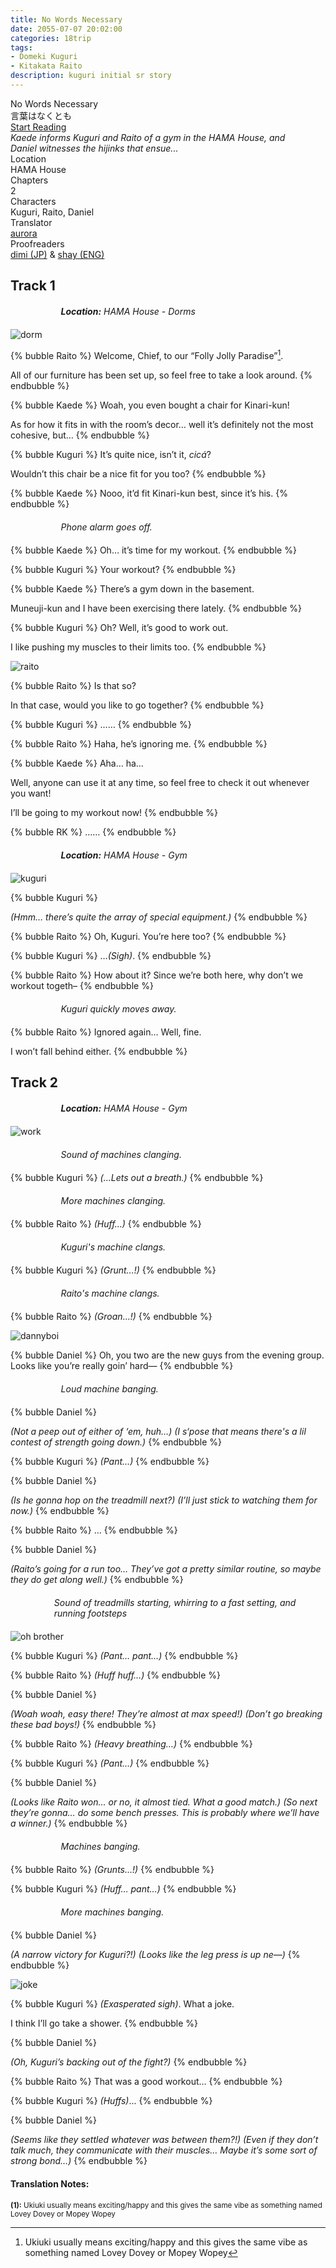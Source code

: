 ```yaml
---
title: No Words Necessary
date: 2055-07-07 20:02:00
categories: 18trip
tags:
- Domeki Kuguri
- Kitakata Raito
description: kuguri initial sr story
---
```


<head>
  <link rel="stylesheet" href="https://cdn.jsdelivr.net/npm/hexo-reference-mashiro@1.2.3/src/hint.min.css">
  <link rel="stylesheet" href="https://cdn.jsdelivr.net/gh/azurecrystalz/css@f2379fc3c44ba73a4725698aeb4ed72858ed8877/expressions.css ">
</head>

<div class="preview-wrapper reverse" style="--storyColor: #hex;--storyColor-rgb: r,g,b;--storyColor-h: hue;--storyColor-s: saturation%;--storyColor-l: lightness%;">
  <div class="grid-wrapper">
      <div class="preview-background" style="background-image: url('https://files.catbox.moe/ee8trs.png')"></div>
      <div class="preview-box" style="background: calc(var(--card-background) + 2%)">
          <div class="title-area">
              <div class="title-area__title">No Words Necessary</div>
              <div class="title-area__subtitle">言葉はなくとも</div>
              <div class="title-area__start"><a href="/2055/07/07/no-words-necessary/">Start Reading</a></div>
          </div>
          <div class="info-area">
              <div class="synopsis" style="width: 90%;">
                <i>Kaede informs Kuguri and Raito of a gym in the HAMA House, and Daniel witnesses the hijinks that ensue...</i>
              </div>
              <div class="info">
                  <div class="info-item season">
                      <div class="label">
                          Location
                      </div>
                      <div class="value">
                        HAMA House
                      </div>
                  </div>
                  <div class="info-item chapters">
                      <div class="label">
                          Chapters
                      </div>
                      <div class="value">
                          2
                      </div>
                  </div>
                  <div class="info-item characters">
                      <div class="label">
                          Characters
                      </div>
                      <div class="value">
                        Kuguri, Raito, Daniel
                      </div>
                  </div>
                  <div class="info-item tl">
                      <div class="label">
                          Translator
                      </div>
                      <div class="value">
                          <a href="https://twitter.com/azurecrystalz">aurora</a>
                      </div>
                  </div>
                  <div class="info-item pr">
                      <div class="label">
                          Proofreaders
                      </div>
                      <div class="value">
                         <a href="https://x.com/taatsums">dimi (JP)</a> & <a href="https://tumblr.com/starswallowingsea">shay (ENG)</a> 
                      </div>
                  </div>
              </div>
          </div>
      </div>
  </div>
</div>

<!-- more -->

<div style="margin-top: 3%">
  <style>
    .hint--error.hint--top-left:before, .hint--error.hint--top-right:before, .hint--error.hint--top:before {
    border-top-color: #6a3446;
    }
    .hint--error:after {
    background-color: #6a3446;
    text-shadow: 0 -1px 0px #592726;
    }
    [character] {
      --dark-mode: hsl(var(--hue), 30%, 30%);
      display: flex;
    }
    [character]::before {
      position: absolute;
      margin-left: 75px;
    }
    [character] p {
      max-width: calc(100% - 75px);
      margin-left: 75px;
      color: inherit;
    }
    :root[theme='dark'] [character] p {
      background: var(--dark-mode);
    }
    :root[theme='dark'] [character] p .thought {
      color: #9f9fff;
    }
    :root[theme='light'] [character] p {
      background: var(--light-mode);
    }
    [character] p:first-child {
      margin-top: 20px;
      border-top-left-radius: 0px;
    }
    [character] p:first-child::before {
      position: absolute;
      left: 0;
    }
    [character]::after {
      display: none;
      left: 65px;
      top: 37px;
    }
    .msr-narration {
      display: flex;
      align-items: center;
      margin: 20px 0px;
      gap: 5px;
    }
    .msr-narration::before {
      content: "";
      display: inline-block;
      background: var(--article-text);
      height: 1px;
      width: 15%;
    }
    .msr-narration p {
      margin: 0;
    }
    .hint--error:after {
      background-color: #374A5D;
      text-shadow: 0 -1px 0px #23384C;
    }
    [character="RK"]::before {
      content: "Kuguri & Raito"
    }
    @media (max-width: 650px) {
    [character] p {
        margin:0 0 .4em 65px;
        padding: .72em;
        margin-left: 55px !important;
    }
    [character]::before,[character][hidden]::before,[character][unknown]::before {
        margin-left: 70px;
        margin-left: 55px !important;
    }
  }    
    [character="Anzu"] {
      --color: #ffb6da;
      --hue: 330.4;
      --name: "Anzu";
      --charahead: url("https://cdn.jsdelivr.net/gh/toujokaname/images@main/icons/anzu_charahead.png");
  }    
  </style>

<h2>Track 1</h2>

<div class="msr-narration">
<p><i><b>Location:</b> HAMA House - Dorms</i></p>
</div>

![dorm](https://files.catbox.moe/3vlx99.PNG)

{% bubble Raito %}
Welcome, Chief, to our “Folly Jolly Paradise”[^1].

All of our furniture has been set up, so feel free to take a look around.
{% endbubble %}

{% bubble Kaede %}
Woah, you even bought a chair for Kinari-kun!

As for how it fits in with the room’s decor… well it’s definitely not the most cohesive, but…
{% endbubble %}

{% bubble Kuguri %}
It’s quite nice, isn’t it, <i>cicá</i>?

Wouldn’t this chair be a nice fit for you too?
{% endbubble %}

{% bubble Kaede %}
Nooo, it’d fit Kinari-kun best, since it’s his.
{% endbubble %}

<div class="msr-narration">
<p><i>Phone alarm goes off.</i></p>
</div>

{% bubble Kaede %}
Oh… it’s time for my workout.
{% endbubble %}

{% bubble Kuguri %}
Your workout?
{% endbubble %}

{% bubble Kaede %}
There’s a gym down in the basement.

Muneuji-kun and I have been exercising there lately.
{% endbubble %}

{% bubble Kuguri %}
Oh? Well, it’s good to work out.

I like pushing my muscles to their limits too.
{% endbubble %}

![raito](https://files.catbox.moe/56rkoh.PNG)

{% bubble Raito %}
Is that so?

In that case, would you like to go together?
{% endbubble %}

{% bubble Kuguri %}
……
{% endbubble %}

{% bubble Raito %}
Haha, he’s ignoring me.
{% endbubble %}

{% bubble Kaede %}
Aha… ha…

Well, anyone can use it at any time, so feel free to check it out whenever you want!

I’ll be going to my workout now!
{% endbubble %}

{% bubble RK %}
……
{% endbubble %}

<div class="msr-narration">
<p><i><b>Location:</b> HAMA House - Gym</i></p>
</div>

![kuguri](https://files.catbox.moe/vhl60t.PNG)

{% bubble Kuguri %}
<th><i>(Hmm… there’s quite the array of special equipment.)</i></th>
{% endbubble %}

{% bubble Raito %}
Oh, Kuguri. You’re here too?
{% endbubble %}

{% bubble Kuguri %}
…<em>(Sigh)</em>.
{% endbubble %}

{% bubble Raito %}
How about it? Since we’re both here, why don’t we workout togeth–
{% endbubble %}

<div class="msr-narration">
<p><i>Kuguri quickly moves away.</i></p>
</div>

{% bubble Raito %}
Ignored again… Well, fine.

I won’t fall behind either.
{% endbubble %}

<h2>Track 2</h2>

<div class="msr-narration">
<p><i><b>Location:</b> HAMA House - Gym</i></p>
</div>

![work](https://files.catbox.moe/bez9sq.PNG)

<div class="msr-narration">
<p><i>Sound of machines clanging.</i></p>
</div>

{% bubble Kuguri %}
*(...Lets out a breath.)*
{% endbubble %}

<div class="msr-narration">
<p><i>More machines clanging.</i></p>
</div>

{% bubble Raito %}
*(Huff…)*
{% endbubble %}

<div class="msr-narration">
<p><i>Kuguri's machine clangs.</i></p>
</div>

{% bubble Kuguri %}
*(Grunt…!)*
{% endbubble %}

<div class="msr-narration">
<p><i>Raito's machine clangs.</i></p>
</div>

{% bubble Raito %}
*(Groan…!)*
{% endbubble %}

![dannyboi](https://files.catbox.moe/zv7xuu.PNG)

{% bubble Daniel %}
Oh, you two are the new guys from the evening group. Looks like you’re really goin’ hard—
{% endbubble %}

<div class="msr-narration">
<p><i>Loud machine banging.</i></p>
</div>

{% bubble Daniel %}
<th><i>(Not a peep out of either of ‘em, huh…)</i></th>

<th><i>(I s‘pose that means there's a lil contest of strength going down.)</i></th>
{% endbubble %}

{% bubble Kuguri %}
*(Pant…)*
{% endbubble %}

{% bubble Daniel %}
<th><i>(Is he gonna hop on the treadmill next?)</i></th>

<th><i>(I’ll just stick to watching them for now.)</i></th>
{% endbubble %}

{% bubble Raito %}
…
{% endbubble %}

{% bubble Daniel %}
<th><i>(Raito’s going for a run too… They’ve got a pretty similar routine, so maybe they do get along well.)</i></th>
{% endbubble %}

<div class="msr-narration">
<p><i>Sound of treadmills starting, whirring to a fast setting, and running footsteps</i></p>
</div>

![oh brother](https://files.catbox.moe/z3k8mq.PNG)

{% bubble Kuguri %}
*(Pant… pant…)*
{% endbubble %}

{% bubble Raito %}
*(Huff huff…)*
{% endbubble %}

{% bubble Daniel %}
<th><i>(Woah woah, easy there! They’re almost at max speed!)</i></th>

<th><i>(Don’t go breaking these bad boys!)</i></th>
{% endbubble %}

{% bubble Raito %}
*(Heavy breathing…)*
{% endbubble %}

{% bubble Kuguri %}
*(Pant…)*
{% endbubble %}

{% bubble Daniel %}
<th><i>(Looks like Raito won… or no, it almost tied. What a good match.)</i></th>

<th><i>(So next they’re gonna… do some bench presses. This is probably where we’ll have a winner.)</i></th>
{% endbubble %}

<div class="msr-narration">
<p><i>Machines banging.</i></p>
</div>

{% bubble Raito %}
*(Grunts…!)*
{% endbubble %}

{% bubble Kuguri %}
*(Huff… pant…)*
{% endbubble %}

<div class="msr-narration">
<p><i>More machines banging.</i></p>
</div>

{% bubble Daniel %}
<th><i>(A narrow victory for Kuguri?!)</i></th>

<th><i>(Looks like the leg press is up ne—)</i></th>
{% endbubble %}

![joke](https://files.catbox.moe/nbrhig.PNG)

{% bubble Kuguri %}
*(Exasperated sigh)*. What a joke.

I think I’ll go take a shower.
{% endbubble %}

{% bubble Daniel %}
<th><i>(Oh, Kuguri’s backing out of the fight?)</i></th>
{% endbubble %}

{% bubble Raito %}
That was a good workout…
{% endbubble %}

{% bubble Kuguri %}
*(Huffs)*...
{% endbubble %}

{% bubble Daniel %}
<th><i>(Seems like they settled whatever was between them?!)</i></th>

<th><i>(Even if they don’t talk much, they communicate with their muscles… Maybe it’s some sort of strong bond…)</i></th>
{% endbubble %}

<h4>Translation Notes:</h4>

<sup>**(1):** Ukiuki usually means exciting/happy and this gives the same vibe as something named Lovey Dovey or Mopey Wopey</sup>

[^1]: Ukiuki usually means exciting/happy and this gives the same vibe as something named Lovey Dovey or Mopey Wopey


  <!-- CONTENT GOES HERE -->

  <!-- 
  SPEECH BUBBLE FORMAT: 
  {% bubble [CHARACTER_FIRST_NAME] [ATTRIBUTE(optional)]}
    DIALOGUE TEXT HERE

    ADD A LINE SPACE FOR A NEW LINE

    <th>EMBED THOUGHT DIALOGUE WITH THESE TAGS</th>
  {% endbubble %}
  -->

  </div>
